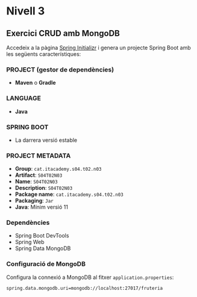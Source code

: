 # Nivell 3

## Exercici CRUD amb MongoDB

Accedeix a la pàgina [Spring Initializr](https://start.spring.io/) i genera un projecte Spring Boot amb les següents característiques:

### PROJECT (gestor de dependències)

- **Maven** o **Gradle**

### LANGUAGE

- **Java**

### SPRING BOOT

- La darrera versió estable

### PROJECT METADATA

- **Group**: `cat.itacademy.s04.t02.n03`
- **Artifact**: `S04T02N03`
- **Name**: `S04T02N03`
- **Description**: `S04T02N03`
- **Package name**: `cat.itacademy.s04.t02.n03`
- **Packaging**: `Jar`
- **Java**: Mínim versió 11

### Dependències

- Spring Boot DevTools
- Spring Web
- Spring Data MongoDB

### Configuració de MongoDB

Configura la connexió a MongoDB al fitxer `application.properties`:

```properties
spring.data.mongodb.uri=mongodb://localhost:27017/fruteria
